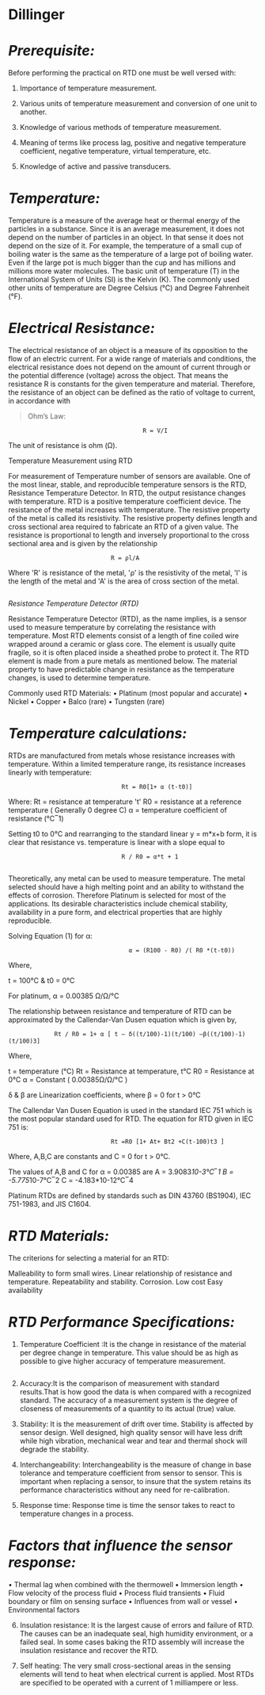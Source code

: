 # Dillinger
# *Prerequisite:*


Before performing the practical on RTD one must be well versed with:

 

1.   Importance of temperature measurement.

 

2.   Various units of temperature measurement and conversion of one unit to another.

 

3.   Knowledge of various methods of temperature measurement.

 

4.   Meaning of terms like process lag, positive and negative temperature coefficient, negative temperature, virtual temperature, etc.

 

5.   Knowledge of active and passive transducers.

 

 # *Temperature:*

Temperature is a measure of the average heat or thermal energy of the particles in a substance. Since it is an average measurement, it does not depend on the number of particles in an object. In that sense it does not depend on the size of it. For example, the temperature of a small cup of boiling water is the same as the temperature of a large pot of boiling water. Even if the large pot is much bigger than the cup and has millions and millions more water molecules. The basic unit of temperature (T) in the International System of Units (SI) is the Kelvin (K). The commonly used other units of temperature are Degree Celsius (°C) and Degree Fahrenheit (°F).

 

  # *Electrical Resistance:*

The electrical resistance of an object is a measure of its opposition to the flow of an electric current. For a wide range of materials and conditions, the electrical resistance does not depend on the amount of current through or the potential difference (voltage) across the object. That means the resistance R is constants for the given temperature and material. Therefore, the resistance of an object can be defined as the ratio of voltage to current, in accordance with 
>Ohm’s Law:

 

                                          R = V/I

The unit of resistance is ohm (Ω).

 

 Temperature Measurement using RTD

For measurement of Temperature number of sensors are available. One of the most linear, stable, and reproducible temperature sensors is the RTD, Resistance Temperature Detector. In RTD, the  output resistance changes with temperature. RTD is a positive temperature coefficient device. The resistance of the metal increases with temperature. The resistive property of the metal is called its resistivity. The resistive property defines length and cross sectional area required to fabricate an RTD of a given value. The resistance is proportional to length and inversely proportional to the cross sectional area and is given by the relationship

                                 R = ρl/A                                            

 Where 'R' is resistance of the metal, 'ρ' is the resistivity of the metal, 'l' is the length of the metal and 'A' is the area of cross section of the metal.
<center><img src="images/img1.png" title="" /></center>

  

 *Resistance Temperature Detector (RTD)*

Resistance Temperature Detector (RTD), as the name implies, is a sensor used to measure temperature by correlating the resistance with temperature. Most RTD elements consist of a length of fine coiled wire wrapped around a ceramic or glass core. The element is usually quite fragile, so it is often placed inside a sheathed probe to protect it. The RTD element is made from a pure metals as mentioned below. The material property to have predictable change in resistance as the temperature changes, is used to determine temperature.


Commonly used RTD Materials:
• Platinum (most popular and accurate)
• Nickel
• Copper
• Balco (rare)
• Tungsten (rare)

# *Temperature calculations:*

RTDs are manufactured from metals whose resistance increases with temperature. Within a limited temperature range, its resistance increases linearly with temperature:

 

                                    Rt = R0[1+ α (t-t0)]                                                           


Where:
Rt = resistance at temperature 't'
R0 = resistance at a reference temperature ( Generally 0 degree C)
α = temperature coefficient of resistance (°C‾1)

Setting t0 to 0°C and rearranging to the standard linear y = m*x+b form, it is clear that resistance vs. temperature is linear with a slope equal to

 

                                    R / R0 = α*t + 1  
<center><img src="images/img2.png" title="" /></center>                                                             


Theoretically, any metal can be used to measure temperature. The metal selected should have a high melting point and an ability to withstand the effects of corrosion. Therefore Platinum is  selected for most of the applications. Its desirable characteristics include chemical stability, availability in a pure form, and electrical properties that are highly reproducible.

Solving Equation (1) for α:

 

                                      α = (R100 - R0) /( R0 *(t-t0))                                               

Where,

t = 100°C & t0 = 0°C

For platinum, α = 0.00385 Ω/Ω/°C 

The relationship between resistance and temperature of RTD can be approximated by the Callendar-Van Dusen equation which is given by,

 

                 Rt / R0 = 1+ α [ t – δ((t/100)-1)(t/100) –β((t/100)-1)(t/100)3]                     

Where,

t = temperature (°C)
Rt = Resistance at temperature, t°C 
R0 = Resistance at 0°C
α = Constant ( 0.00385Ω/Ω/°C )

δ & β are Linearization coefficients, where β = 0 for t > 0°C

The Callendar Van Dusen Equation is used in the standard IEC 751 which is the most popular standard used for RTD. The equation for RTD given in IEC 751 is:

 

                                 Rt =R0 [1+ At+ Bt2 +C(t-100)t3 ]                                            

Where,
A,B,C are constants and C = 0 for t > 0°C.

The values of A,B and C for α = 0.00385 are
A = 3.9083*10-3°C‾1
B = -5.775*10-7°C‾2
C = -4.183*10-12°C‾4 

Platinum RTDs are defined by standards such as DIN 43760 (BS1904), IEC 751-1983, and JIS C1604.

 

# *RTD Materials:*

The criterions for selecting a material for an RTD:

Malleability to form small wires.
Linear relationship of resistance and temperature.
Repeatability and stability.
Corrosion.
Low cost
Easy availability
 

# *RTD Performance Specifications:*

 

1. Temperature Coefficient :It is the change in resistance of the material per degree change in temperature. This value should be as high as possible to give higher accuracy of temperature measurement.
<center><img src="images/img3.png" title="" /></center>


2. Accuracy:It is the comparison of measurement with standard results.That is how good the data is when compared with a recognized standard. The accuracy of a measurement system is the degree of closeness of measurements of a quantity to its actual (true) value.

3. Stability: It is the measurement of drift over time. Stability is affected by sensor design. Well designed, high quality sensor will have less drift while high vibration, mechanical wear and tear and thermal shock will degrade the stability.

4. Interchangeability: Interchangeability is the measure of change in base tolerance and temperature coefficient from sensor to sensor. This is important when replacing a sensor, to insure that the system retains its performance characteristics without any need for re-calibration.

5. Response time: Response time is time the sensor takes to react to temperature changes in a process.

# *Factors that influence the sensor response:*

• Thermal lag  when combined with the thermowell
• Immersion length
• Flow velocity of the process fluid
• Process fluid transients
• Fluid boundary or film on sensing surface
• Influences from wall or vessel
• Environmental factors

6. Insulation resistance: It is the largest cause of errors and failure of RTD. The causes can be an inadequate seal, high humidity environment, or a failed seal. In some cases baking the RTD assembly will increase the insulation resistance and recover the RTD.

7. Self heating: The very small cross-sectional areas in the sensing elements will tend to heat when electrical current is applied. Most RTDs are specified to be operated with a current of 1 milliampere or less.

